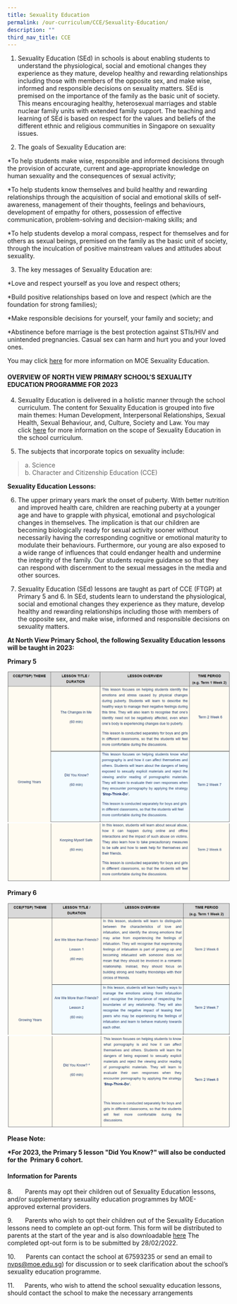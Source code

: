```yaml
---
title: Sexuality Education
permalink: /our-curriculum/CCE/Sexuality-Education/
description: ""
third_nav_title: CCE
---
```

1.  Sexuality Education (SEd) in schools is about enabling students to understand the physiological, social and emotional changes they experience as they mature, develop healthy and rewarding relationships including those with members of the opposite sex, and make wise, informed and responsible decisions on sexuality matters. SEd is premised on the importance of the family as the basic unit of society. This means encouraging healthy, heterosexual marriages and stable nuclear family units with extended family support. The teaching and learning of SEd is based on respect for the values and beliefs of the different ethnic and religious communities in Singapore on sexuality issues.           



  

2.  The goals of Sexuality Education are:

*To help students make wise, responsible and informed decisions through the provision of accurate, current and age-appropriate knowledge on human sexuality and the consequences of sexual activity;

*To help students know themselves and build healthy and rewarding relationships through the acquisition of social and emotional skills of self-awareness, management of their thoughts, feelings and behaviours, development of empathy for others, possession of effective communication, problem-solving and decision-making skills; and

*To help students develop a moral compass, respect for themselves and for others as sexual beings, premised on the family as the basic unit of society, through the inculcation of positive mainstream values and attitudes about sexuality.
  


  

3.  The key messages of Sexuality Education are:

*Love and respect yourself as you love and respect others;

*Build positive relationships based on love and respect (which are the foundation for strong families);

*Make responsible decisions for yourself, your family and society; and

*Abstinence before marriage is the best protection against STIs/HIV and unintended pregnancies. Casual sex can harm and hurt you and your loved ones.
  

You may click [here](https://www.moe.gov.sg/programmes/sexuality-education) for more information on MOE Sexuality Education.

#### **OVERVIEW OF NORTH VIEW PRIMARY SCHOOL’S SEXUALITY EDUCATION PROGRAMME FOR 2023**


4.  Sexuality Education is delivered in a holistic manner through the school curriculum. The content for Sexuality Education is grouped into five main themes: Human Development, Interpersonal Relationships, Sexual Health, Sexual Behaviour, and, Culture, Society and Law. You may click [here](https://go.gov.sg/moe-sexuality-education-scope) for more information on the scope of Sexuality Education in the school curriculum.

  

5.  The subjects that incorporate topics on sexuality include:

>a.   Science  
>b.  Character and Citizenship Education (CCE)

  

**Sexuality Education Lessons:** 

  

6.  The upper primary years mark the onset of puberty. With better nutrition and improved health care, children are reaching puberty at a younger age and have to grapple with physical, emotional and psychological changes in themselves. The implication is that our children are becoming biologically ready for sexual activity sooner without necessarily having the corresponding cognitive or emotional maturity to modulate their behaviours. Furthermore, our young are also exposed to a wide range of influences that could endanger health and undermine the integrity of the family. Our students require guidance so that they can respond with discernment to the sexual messages in the media and other sources. 

  

7.  Sexuality Education (SEd) lessons are taught as part of CCE (FTGP) at Primary 5 and 6. In SEd, students learn to understand the physiological, social and emotional changes they experience as they mature, develop healthy and rewarding relationships including those with members of the opposite sex, and make wise, informed and responsible decisions on sexuality matters. 

**At North View Primary School, the following Sexuality Education lessons will be taught in 2023:**  
  

**Primary 5**

![](/images/Curriculum/Sexual%20Education/S1NEW.png)
![](/images/Curriculum/Sexual%20Education/S2NEW.png)

**Primary 6**

![](/images/Curriculum/Sexual%20Education/S3NEW.png)
![](/images/Curriculum/Sexual%20Education/S4NEW.png)

**Please Note:**

**\*For 2023, the Primary 5 lesson "Did You Know?" will also be conducted for the  Primary 6 cohort.**



#### **Information for Parents**


8.       Parents may opt their children out of Sexuality Education lessons, and/or supplementary sexuality education programmes by MOE-approved external providers.

9.       Parents who wish to opt their children out of the Sexuality Education lessons need to complete an opt-out form. This form will be distributed to parents at the start of the year and is also downloadable [here](/files/Sexual%20Education/Growing%20Years%20Opt%20Out%20Form.pdf) The completed opt-out form is to be submitted by 28/02/2022.

10.      Parents can contact the school at 67593235 or send an email to nvps@moe.edu.sg) for discussion or to seek clarification about the school’s sexuality education programme.

11.      Parents, who wish to attend the school sexuality education lessons, should contact the school to make the necessary arrangements